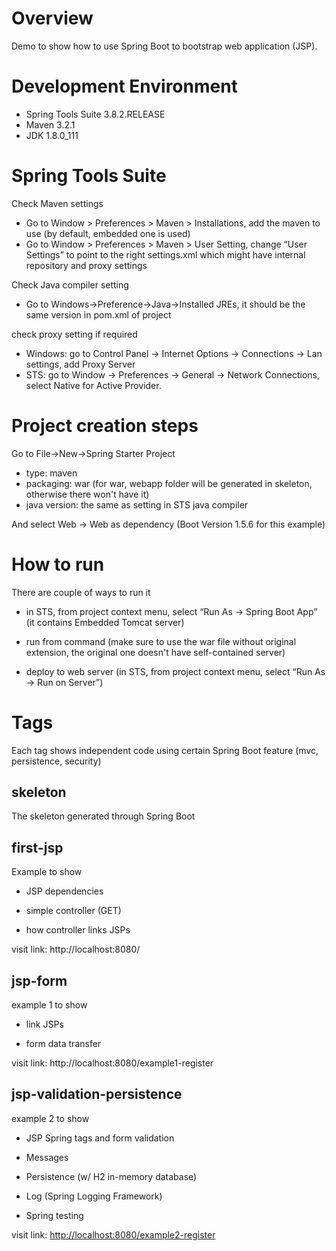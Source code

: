 # Overview

Demo to show how to use Spring Boot to bootstrap web application (JSP).

# Development Environment

- Spring Tools Suite 3.8.2.RELEASE
- Maven 3.2.1
- JDK 1.8.0_111

# Spring Tools Suite

Check Maven settings

- Go to Window > Preferences > Maven > Installations, add the maven to use (by default, embedded one is used)
- Go to Window > Preferences > Maven > User Setting, change “User Settings” to point to the right settings.xml which might have internal repository and proxy settings

Check Java compiler setting

- Go to Windows->Preference->Java->Installed JREs, it should be the same version in pom.xml of project

check proxy setting if required

- Windows: go to Control Panel -> Internet Options -> Connections -> Lan settings, add Proxy Server
- STS: go to Window -> Preferences -> General -> Network Connections, select Native for Active Provider.


# Project creation steps

Go to File->New->Spring Starter Project

- type: maven
- packaging: war (for war, webapp folder will be generated in skeleton, otherwise there won't have it)
- java version: the same as setting in STS java compiler

And select Web -> Web as dependency (Boot Version 1.5.6 for this example)

# How to run

There are couple of ways to run it

- in STS, from project context menu, select “Run As -> Spring Boot App” (it contains Embedded Tomcat server)

- run from command (make sure to use the war file without original extension, the original one doesn't have self-contained server) 

- deploy to web server (in STS, from project context menu, select “Run As -> Run on Server”)

# Tags

Each tag shows independent code using certain Spring Boot feature (mvc, persistence, security)

## skeleton

The skeleton generated through Spring Boot

## first-jsp

Example to show 

- JSP dependencies 

- simple controller (GET)

- how controller links JSPs

visit link: http://localhost:8080/


## jsp-form

example 1 to show
 
- link JSPs

- form data transfer

visit link: http://localhost:8080/example1-register

## jsp-validation-persistence

example 2 to show

- JSP Spring tags and form validation

- Messages

- Persistence (w/ H2 in-memory database)

- Log (Spring Logging Framework)

- Spring testing

visit link: [http://localhost:8080/example2-register](http://localhost:8080/example2-register)
